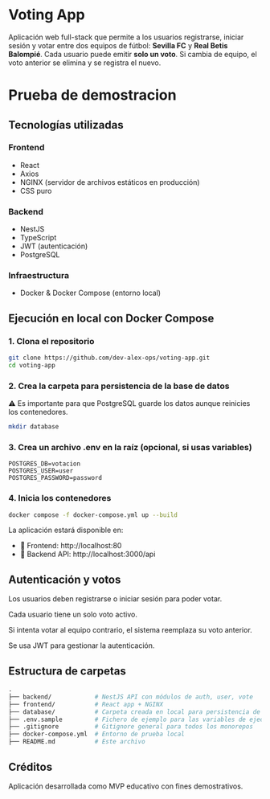 # Voting App 

Aplicación web full-stack que permite a los usuarios registrarse, iniciar sesión y votar entre dos equipos de fútbol: **Sevilla FC** y **Real Betis Balompié**. Cada usuario puede emitir **solo un voto**. Si cambia de equipo, el voto anterior se elimina y se registra el nuevo.

# Prueba de demostracion

## Tecnologías utilizadas

### Frontend
- React
- Axios
- NGINX (servidor de archivos estáticos en producción)
- CSS puro

### Backend
- NestJS
- TypeScript
- JWT (autenticación)
- PostgreSQL

### Infraestructura
- Docker & Docker Compose (entorno local)




## Ejecución en local con Docker Compose

### 1. Clona el repositorio

```bash
git clone https://github.com/dev-alex-ops/voting-app.git
cd voting-app
```

### 2. Crea la carpeta para persistencia de la base de datos
⚠️ Es importante para que PostgreSQL guarde los datos aunque reinicies los contenedores.

```bash
mkdir database
```
### 3. Crea un archivo .env en la raíz (opcional, si usas variables)
```env
POSTGRES_DB=votacion
POSTGRES_USER=user
POSTGRES_PASSWORD=password
```

### 4. Inicia los contenedores
```bash
docker compose -f docker-compose.yml up --build
```
La aplicación estará disponible en:
- 📍 Frontend: http://localhost:80
- 📍 Backend API: http://localhost:3000/api



## Autenticación y votos
Los usuarios deben registrarse o iniciar sesión para poder votar.

Cada usuario tiene un solo voto activo.

Si intenta votar al equipo contrario, el sistema reemplaza su voto anterior.

Se usa JWT para gestionar la autenticación.


##  Estructura de carpetas
```graphql
.
├── backend/            # NestJS API con módulos de auth, user, vote
├── frontend/           # React app + NGINX
├── database/           # Carpeta creada en local para persistencia de PostgreSQL
├── .env.sample         # Fichero de ejemplo para las variables de ejecución local con Docker-Compose
├── .gitignore          # Gitignore general para todos los monorepos
├── docker-compose.yml  # Entorno de prueba local
├── README.md           # Este archivo
```

##  Créditos
Aplicación desarrollada como MVP educativo con fines demostrativos.
